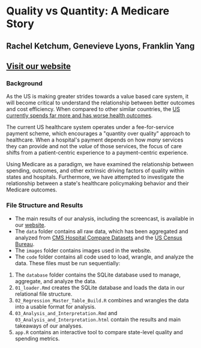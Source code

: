 # Quality vs Quantity: A Medicare Story
## Rachel Ketchum, Genevieve Lyons, Franklin Yang
## [Visit our website](https://genevievelyons.wixsite.com/medicare-quality)


### Background

As the US is making greater strides towards a value based care system, it will become critical to understand the relationship between better outcomes and cost efficiency. When compared to other similar countries, the [US currently spends far more and has worse health outcomes](http://www.oecd.org/els/health-systems/Health-at-a-Glance-2013.pdf).

The current US healthcare system operates under a fee-for-service payment scheme, which encourages a "quantity over quality" approach to healthcare. When a hospital's payment depends on how *many* services they can provide and not the *value* of those services, the focus of care shifts from a patient-centric experience to a payment-centric experience. 

Using Medicare as a paradigm, we have examined the relationship between spending, outcomes, and other extrinsic driving factors of quality within states and hospitals. Furthermore, we have attempted to investigate the relationship between a state's healthcare policymaking behavior and their Medicare outcomes.

### File Structure and Results

* The main results of our analysis, including the screencast, is available in our [website](https://franklinyang.github.io/bst260-final-proj/).
* The `data` folder contains all raw data, which has been aggregated and analyzed from [CMS Hospital Compare Datasets](https://data.medicare.gov/data/hospital-compare) and the [US Census Bureau](https://www.census.gov/data.html).
* The `images` folder contains images used in the website.
* The `code` folder contains all code used to load, wrangle, and analyze the data. These files must be run sequentially:
1) The `database` folder contains the SQLite database used to manage, aggregate, and analyze the data.
2) `01_loader.Rmd` creates the SQLite database and loads the data in our relational file structure.
3) `02_Regression_Master_Table_Build.R` combines and wrangles the data into a usable format for analysis.
4) `03_Analysis_and_Interpretation.Rmd` and `03_Analysis_and_Interpretation.html` contain the results and main takeaways of our analyses.
5) `app.R` contains an interactive tool to compare state-level quality and spending metrics. 

